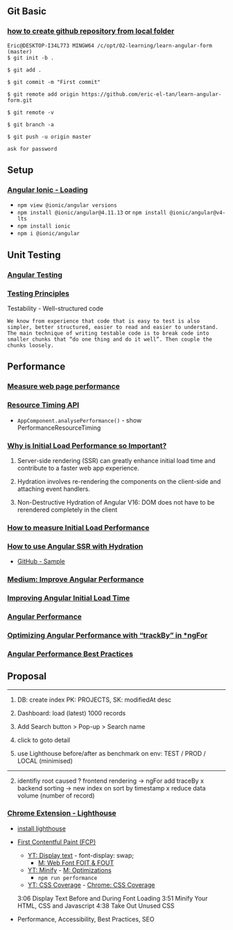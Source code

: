 ## Git Basic
### [how to create github repository from local folder](https://docs.github.com/en/free-pro-team@latest/github/importing-your-projects-to-github/adding-an-existing-project-to-github-using-the-command-line)

```
Eric@DESKTOP-I34L773 MINGW64 /c/opt/02-learning/learn-angular-form (master)
$ git init -b .

$ git add .

$ git commit -m "First commit"

$ git remote add origin https://github.com/eric-el-tan/learn-angular-form.git

$ git remote -v

$ git branch -a

$ git push -u origin master

ask for password
```

## Setup
### [Angular Ionic - Loading](https://ionicframework.com/docs/api/loading)
- `npm view @ionic/angular versions`
- `npm install @ionic/angular@4.11.13` or `npm install @ionic/angular@v4-lts`
- `npm install ionic`
- `npm i @ionic/angular`

## Unit Testing

### [Angular Testing](https://testing-angular.com/introduction/#introduction)

### [Testing Principles](https://testing-angular.com/angular-testing-principles/#angular-testing-principles)
Testability - Well-structured code
```
We know from experience that code that is easy to test is also simpler, better structured, easier to read and easier to understand. The main technique of writing testable code is to break code into smaller chunks that “do one thing and do it well”. Then couple the chunks loosely.
```


## Performance
### [Measure web page performance](https://www.angulararchitects.io/en/blog/how-to-measure-initial-load-performance/)

### [Resource Timing API](https://medium.com/geekculture/angular-node-using-resource-timing-api-to-get-api-timing-information-f460898f31d9)
- `AppComponent.analysePerformance()` - show PerformanceResourceTiming

### [Why is Initial Load Performance so Important?](https://www.angulararchitects.io/en/blog/why-is-initial-load-performance-so-important/)
1. Server-side rendering (SSR) can greatly enhance initial load time and contribute to a faster web app experience.

1. Hydration involves re-rendering the components on the client-side and attaching event handlers.

1. Non-Destructive Hydration of Angular V16: DOM does not have to be rerendered completely in the client

### [How to measure Initial Load Performance](https://www.angulararchitects.io/en/blog/how-to-measure-initial-load-performance/)
### [How to use Angular SSR with Hydration](https://www.angulararchitects.io/en/blog/how-to-use-angular-ssr-with-hydration/)
- [GitHub - Sample](https://gitlab.com/L_X_T/ng-performance-demo)

### [Medium: Improve Angular Performance](https://medium.com/@chandrabhushan1323/how-to-improve-angular-application-performance-fadde3890e71)
### [Improving Angular Initial Load Time](https://levelup.gitconnected.com/improving-angular-initial-load-time-fba8b1289c48)

### [Angular Performance](https://medium.com/tag/angular-performance)
### [Optimizing Angular Performance with “trackBy” in *ngFor](https://medium.com/@Evelyn.Taylor/optimizing-angular-performance-with-trackby-in-ngfor-3510694dcfc)

### [Angular Performance Best Practices](https://blog.bitsrc.io/improving-angular-performance-strategies-and-best-practices-81fb311af8fb)

## Proposal
---------------------------------------------------------------------
1. DB: create index PK: PROJECTS, SK: modifiedAt desc

2. Dashboard: load (latest) 1000 records

3. Add Search button > Pop-up > Search name

4. click to goto detail

5. use Lighthouse before/after as benchmark on env: TEST / PROD / LOCAL (minimised)
-------------------------------------------------



2. identifiy root caused
? frontend rendering -> ngFor add traceBy
x backend sorting -> new index on sort by timestamp
x reduce data volume (number of record)

### [Chrome Extension - Lighthouse ](https://www.youtube.com/watch?v=VyaHwvPWuZU)
- [install lighthouse](https://chrome.google.com/webstore/detail/lighthouse/blipmdconlkpinefehnmjammfjpmpbjk?hl=de)
- [First Contentful Paint (FCP)](https://www.youtube.com/watch?v=9pqcMD1udSY)
  - [YT: Display text](https://youtu.be/9pqcMD1udSY?t=219) - font-display: swap;
    - [M: Web Font FOIT & FOUT](https://282714.medium.com/%E7%B6%B2%E9%A0%81%E5%8A%A0%E8%BC%89%E5%AD%97%E5%9E%8Bfoit-fout%E8%88%87%E6%95%88%E8%83%BD%E6%B8%AC%E8%A9%A6-cb0b03daad60)
  - [YT: Minify](https://youtu.be/9pqcMD1udSY?t=232) - [M: Optimizations](https://medium.com/swlh/optimizations-by-angular-54cb80add6d4)
    - `npm run performance`
  - [YT: CSS Coverage](https://youtu.be/9pqcMD1udSY?t=292) - [Chrome: CSS Coverage](https://developer.chrome.com/docs/devtools/coverage)

  3:06 Display Text Before and During Font Loading
3:51 Minify Your HTML, CSS and Javascript
4:38 Take Out Unused CSS

- Performance, Accessibility, Best Practices, SEO
